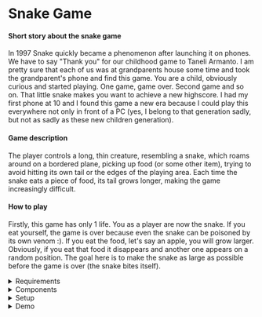 # Snake Game

#### Short story about the snake game
In 1997 Snake quickly became a phenomenon after launching it on phones. We have to say "Thank you" for our childhood game to Taneli Armanto.
I am pretty sure that each of us was at grandparents house some time and took the grandparent's phone and find this game. You are a child, 
obviously curious and started playing. One game, game over. Second game and so on. That little snake makes you want to achieve a new highscore.
I had my first phone at 10 and I found this game a new era because I could play this everywhere not only in front of a PC (yes, I belong to that generation sadly, but not as sadly as these new children generation).

#### Game description
The player controls a long, thin creature, resembling a snake, which roams around on a bordered plane, picking up food (or some other item), trying to avoid hitting its own tail or the edges of the playing area. Each time the snake eats a piece of food, its tail grows longer, making the game increasingly difficult.

#### How to play
Firstly, this game has only 1 life. You as a player are now the snake. If you eat yourself, the game is over because even the snake can be poisoned by its own venom :).
If you eat the food, let's say an apple, you will grow larger. 
Obviously, if you eat that food it disappears and another one appears on a random position. 
The goal here is to make the snake as large as possible before the game is over (the snake bites itself).

<details>
<summary> Requirements </summary>

##### MENU
Create a menu for your game, emphasis on the game. You should scroll on the LCD with the joystick. The menu should include:
1. When powering up a game, a greeting message should be shown fora few moments.

2. Categories like:
  - **Start Game** that start the initial level of the game
  - **Highscore**: 
    - Initially the score is 0
    - Highscore is updating when the game is done
    - Save the top 5+ values in EEPROM with the name and score
  - **Settings**:
    - Enter name
    - Starting level or difficulty of the game should be selected
    - LCD contrast control using either potentiometer of saving the value in EEPROM
    - LCD brightness control and save the value to EEPROM
    - Matrix brightness control and save it to EEPROM
    - Sound on or off and save it to EEPROM
    - Extra stuff that should be saved to EEPROM
  - **About**, here are the details about the creator of the game like game name, author name, github link or user
  - **How to play**, a short description about the game
  
3. **While playing the game** display information like:
  - Lives
  - Level/Difficulty
  - Score
  - Etc.
    
4. **Upon game ending**:
  - Screen 1: a message such as "Congratulations on reaching level/score X". "You did better than y people.". etc. Switches to screen 2 upon interaction (button press) or after a few moments.
  - Screen 2: display relevant game info: score, time, lives left etc. Must inform player if he/she beat the highscore. This menu should only be closed by the player, pressing a button.
  
  ##### GAME
- You must add basic sounds to the game
- It must be intuitive andfun to play
- It must make sense in the current setup. Study the idea of a panning camera - aka the 8x8 led doesn’t need to be the entire map. It can only be the current field of view of the player.
- The levels must progress dynamically. Aka the level difficulty, score and other properties should be a function of the level number or time. However, the challenge here is for it to grow in a playable way - not too easy for a long time so it becomes boring, not too hard too fast so it’s not attractive. Also, it’s nice to have an ending, a final level, a boss etc. It shouldn’t necessarily go on forever (but that’s fine, though). 
</details>


<details>
<summary> Components </summary>
- LCD
- 8x8 matrix
- resistors
- electrolytic capacitor
- ceramic capacitor
- MAX7219 Driver
- joystick
- buzzer
- potentiometer
- wires
</details>


<details>
<summary> Setup </summary>

</details>


<details>
<summary> Demo </summary>

</details>

